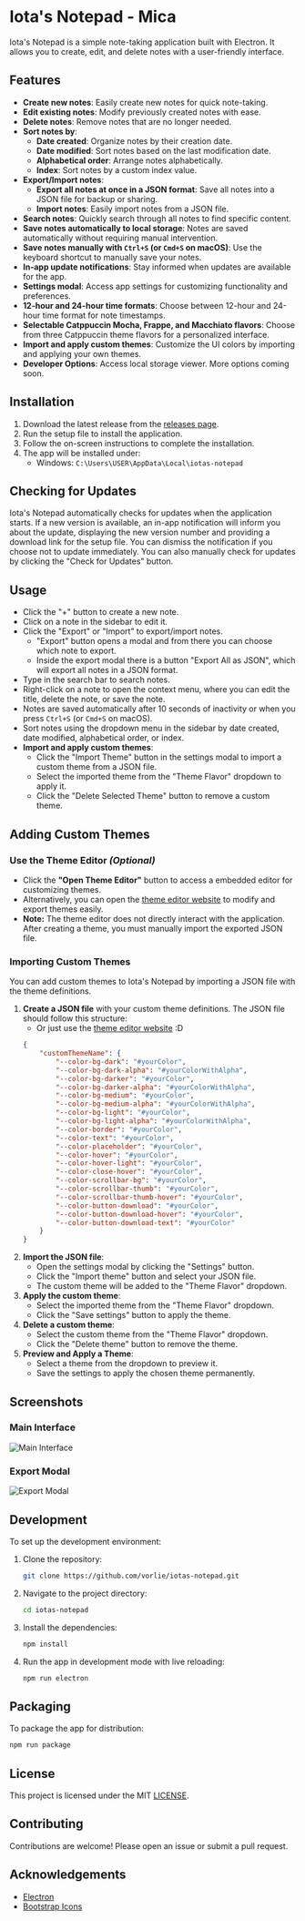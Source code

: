 # Iota's Notepad - Mica

Iota's Notepad is a simple note-taking application built with Electron. It allows you to create, edit, and delete notes with a user-friendly interface.

## Features

- **Create new notes**: Easily create new notes for quick note-taking.
- **Edit existing notes**: Modify previously created notes with ease.
- **Delete notes**: Remove notes that are no longer needed.
- **Sort notes by**:
  - **Date created**: Organize notes by their creation date.
  - **Date modified**: Sort notes based on the last modification date.
  - **Alphabetical order**: Arrange notes alphabetically.
  - **Index**: Sort notes by a custom index value.
- **Export/Import notes**:
  - **Export all notes at once in a JSON format**: Save all notes into a JSON file for backup or sharing.
  - **Import notes**: Easily import notes from a JSON file.
- **Search notes**: Quickly search through all notes to find specific content.
- **Save notes automatically to local storage**: Notes are saved automatically without requiring manual intervention.
- **Save notes manually with `Ctrl+S` (or `Cmd+S` on macOS)**: Use the keyboard shortcut to manually save your notes.
- **In-app update notifications**: Stay informed when updates are available for the app.
- **Settings modal**: Access app settings for customizing functionality and preferences.
- **12-hour and 24-hour time formats**: Choose between 12-hour and 24-hour time format for note timestamps.
- **Selectable Catppuccin Mocha, Frappe, and Macchiato flavors**: Choose from three Catppuccin theme flavors for a personalized interface.
- **Import and apply custom themes**: Customize the UI colors by importing and applying your own themes.
- **Developer Options**: Access local storage viewer. More options coming soon.


## Installation

1. Download the latest release from the [releases page](https://github.com/vorlie/iotas-notepad/releases/latest).
2. Run the setup file to install the application.
3. Follow the on-screen instructions to complete the installation.
4. The app will be installed under:
    - Windows: `C:\Users\USER\AppData\Local\iotas-notepad`

## Checking for Updates

Iota's Notepad automatically checks for updates when the application starts. If a new version is available, an in-app notification will inform you about the update, displaying the new version number and providing a download link for the setup file. You can dismiss the notification if you choose not to update immediately. You can also manually check for updates by clicking the "Check for Updates" button.

## Usage

- Click the "+" button to create a new note.
- Click on a note in the sidebar to edit it.
- Click the "Export" or "Import" to export/import notes.
    - "Export" button opens a modal and from there you can choose which note to export.
    - Inside the export modal there is a button "Export All as JSON", which will export all notes in a JSON format.
- Type in the search bar to search notes.
- Right-click on a note to open the context menu, where you can edit the title, delete the note, or save the note.
- Notes are saved automatically after 10 seconds of inactivity or when you press `Ctrl+S` (or `Cmd+S` on macOS).
- Sort notes using the dropdown menu in the sidebar by date created, date modified, alphabetical order, or index.
- **Import and apply custom themes**:
    - Click the "Import Theme" button in the settings modal to import a custom theme from a JSON file.
    - Select the imported theme from the "Theme Flavor" dropdown to apply it.
    - Click the "Delete Selected Theme" button to remove a custom theme.

## Adding Custom Themes

### Use the Theme Editor *(Optional)*
- Click the **"Open Theme Editor"** button to access a embedded editor for customizing themes.
- Alternatively, you can open the [theme editor website](https://vorlie.pages.dev/theme-editor) to modify and export themes easily.
- **Note:** The theme editor does not directly interact with the application. After creating a theme, you must manually import the exported JSON file.

### Importing Custom Themes
You can add custom themes to Iota's Notepad by importing a JSON file with the theme definitions.

1. **Create a JSON file** with your custom theme definitions. The JSON file should follow this structure:
    - Or just use the [theme editor website](https://vorlie.pages.dev/theme-editor) :D
    ```json
    {
        "customThemeName": {
            "--color-bg-dark": "#yourColor",
            "--color-bg-dark-alpha": "#yourColorWithAlpha",
            "--color-bg-darker": "#yourColor",
            "--color-bg-darker-alpha": "#yourColorWithAlpha",
            "--color-bg-medium": "#yourColor",
            "--color-bg-medium-alpha": "#yourColorWithAlpha",
            "--color-bg-light": "#yourColor",
            "--color-bg-light-alpha": "#yourColorWithAlpha",
            "--color-border": "#yourColor",
            "--color-text": "#yourColor",
            "--color-placeholder": "#yourColor",
            "--color-hover": "#yourColor",
            "--color-hover-light": "#yourColor",
            "--color-close-hover": "#yourColor",
            "--color-scrollbar-bg": "#yourColor",
            "--color-scrollbar-thumb": "#yourColor",
            "--color-scrollbar-thumb-hover": "#yourColor",
            "--color-button-download": "#yourColor",
            "--color-button-download-hover": "#yourColor",
            "--color-button-download-text": "#yourColor"
        }
    }
    ```
2. **Import the JSON file**:
    - Open the settings modal by clicking the "Settings" button.
    - Click the "Import theme" button and select your JSON file.
    - The custom theme will be added to the "Theme Flavor" dropdown.
3. **Apply the custom theme**:
    - Select the imported theme from the "Theme Flavor" dropdown.
    - Click the "Save settings" button to apply the theme.
4. **Delete a custom theme**:
    - Select the custom theme from the "Theme Flavor" dropdown.
    - Click the "Delete theme" button to remove the theme.
5. **Preview and Apply a Theme**:
    - Select a theme from the dropdown to preview it.
    - Save the settings to apply the chosen theme permanently.

## Screenshots

### Main Interface
![Main Interface](images/main.png)

### Export Modal
![Export Modal](images/export.png)

## Development

To set up the development environment:

1. Clone the repository:
    ```sh
    git clone https://github.com/vorlie/iotas-notepad.git
    ```
2. Navigate to the project directory:
    ```sh
    cd iotas-notepad
    ```
3. Install the dependencies:
    ```sh
    npm install
    ```
4. Run the app in development mode with live reloading:
    ```sh
    npm run electron
    ```

## Packaging

To package the app for distribution:
```sh
npm run package
```

## License

This project is licensed under the MIT [LICENSE](LICENSE).

## Contributing

Contributions are welcome! Please open an issue or submit a pull request.

## Acknowledgements

- [Electron](https://www.electronjs.org/)
- [Bootstrap Icons](https://icons.getbootstrap.com/)

